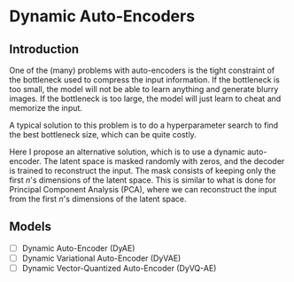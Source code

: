 # Dynamic Auto-Encoders

## Introduction

One of the (many) problems with auto-encoders is the tight constraint of the bottleneck used to compress the input information. If the bottleneck is too small, the model will not be able to learn anything and generate blurry images.
If the bottleneck is too large, the model will just learn to cheat and memorize the input.

A typical solution to this problem is to do a hyperparameter search to find the best bottleneck size, which can be quite costly.

Here I propose an alternative solution, which is to use a dynamic auto-encoder.
The latent space is masked randomly with zeros, and the decoder is trained to reconstruct the input.
The mask consists of keeping only the first $n$'s dimensions of the latent space.
This is similar to what is done for Principal Component Analysis (PCA), where we can reconstruct the input from the first $n$'s dimensions of the latent space.


## Models

- [ ] Dynamic Auto-Encoder (DyAE)
- [ ] Dynamic Variational Auto-Encoder (DyVAE)
- [ ] Dynamic Vector-Quantized Auto-Encoder (DyVQ-AE)
